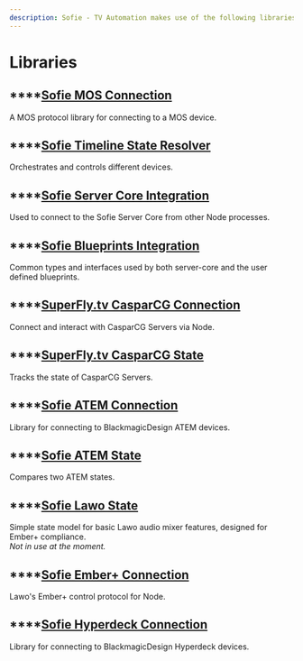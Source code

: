 ```yaml
---
description: Sofie - TV Automation makes use of the following libraries.
---
```


# Libraries

## \*\*\*\*[**Sofie MOS Connection**](sofie-mos-connection.md)

A MOS protocol library for connecting to a MOS device.

## \*\*\*\*[**Sofie Timeline State Resolver**](sofie-timeline-state-resolver.md)

Orchestrates and controls different devices.

## \*\*\*\*[**Sofie Server Core Integration**](sofie-server-core-integration.md)

Used to connect to the Sofie Server Core from other Node processes.

## \*\*\*\*[**Sofie Blueprints Integration**](sofie-blueprints-integration.md)

Common types and interfaces used by both server-core and the user defined blueprints.

## \*\*\*\*[**SuperFly.tv CasparCG Connection**](superfly.tv-casparcg-connection.md)

Connect and interact with CasparCG Servers via Node.

## \*\*\*\*[**SuperFly.tv CasparCG State**](superfly.tv-casparcg-state.md)

Tracks the state of CasparCG Servers.

## \*\*\*\*[**Sofie ATEM Connection**](sofie-atem-connection.md)

Library for connecting to BlackmagicDesign ATEM devices.

## \*\*\*\*[**Sofie ATEM State**](sofie-atem-state.md)

Compares two ATEM states.

## \*\*\*\*[**Sofie Lawo State**](sofie-lawo-state.md)

Simple state model for basic Lawo audio mixer features, designed for Ember+ compliance.  
_Not in use at the moment._

## \*\*\*\*[**Sofie Ember+ Connection**](sofie-ember+-connection.md)

Lawo's Ember+ control protocol for Node.

## \*\*\*\*[**Sofie Hyperdeck Connection**](sofie-hyperdeck-connection.md)

Library for connecting to BlackmagicDesign Hyperdeck devices.

